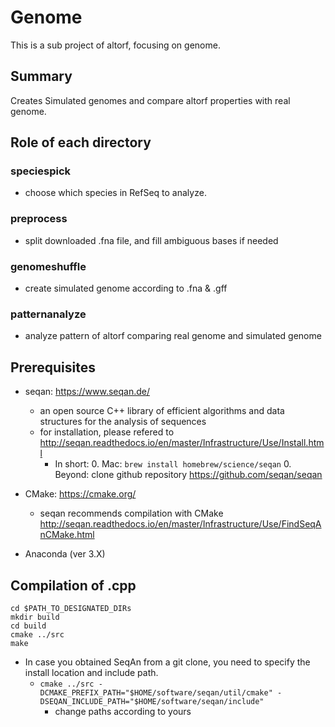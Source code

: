 # Genome
This is a sub project of altorf, focusing on genome.

## Summary
Creates Simulated genomes and compare altorf properties with real genome.

## Role of each directory

### speciespick
* choose which species in RefSeq to analyze.

### preprocess
* split downloaded .fna file, and fill ambiguous bases if needed

### genomeshuffle
* create simulated genome according to .fna & .gff

### patternanalyze
* analyze pattern of altorf comparing real genome and simulated genome


## Prerequisites
* seqan: <https://www.seqan.de/>
    * an open source C++ library of efficient algorithms and data structures for the analysis of sequences
    * for installation, please refered to <http://seqan.readthedocs.io/en/master/Infrastructure/Use/Install.html>  
        * In short:
            0. Mac: `brew install homebrew/science/seqan`
            0. Beyond: clone github repository <https://github.com/seqan/seqan>
* CMake: <https://cmake.org/>
    * seqan recommends compilation with CMake <http://seqan.readthedocs.io/en/master/Infrastructure/Use/FindSeqAnCMake.html>

* Anaconda (ver 3.X)

## Compilation of .cpp
```
cd $PATH_TO_DESIGNATED_DIRs
mkdir build
cd build
cmake ../src
make
```
* In case you obtained SeqAn from a git clone, you need to specify the install location and include path.
    * `cmake ../src -DCMAKE_PREFIX_PATH="$HOME/software/seqan/util/cmake" -DSEQAN_INCLUDE_PATH="$HOME/software/seqan/include"`
        * change paths according to yours
